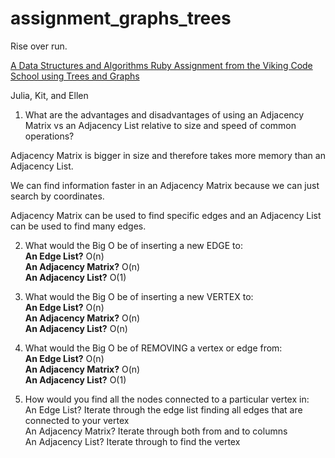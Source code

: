 # assignment_graphs_trees
Rise over run.

[A Data Structures and Algorithms Ruby Assignment from the Viking Code School using Trees and Graphs](http://www.vikingcodeschool.com)

Julia, Kit, and Ellen

1. What are the advantages and disadvantages of using an Adjacency Matrix vs an Adjacency List relative to size and speed of common operations?

Adjacency Matrix is bigger in size and therefore takes more memory than an Adjacency List.  

We can find information faster in an Adjacency Matrix because we can just search by coordinates.  

Adjacency Matrix can be used to find specific edges and an Adjacency List can be used to find many edges.   

2. What would the Big O be of inserting a new EDGE to:  
**An Edge List?** O(n)  
**An Adjacency Matrix?** O(n)  
**An Adjacency List?** O(1)  

3. What would the Big O be of inserting a new VERTEX to:  
**An Edge List?**  O(n)  
**An Adjacency Matrix?** O(n)  
**An Adjacency List?** O(n) 

4. What would the Big O be of REMOVING a vertex or edge from:  
**An Edge List?** O(n)  
**An Adjacency Matrix?** O(n)  
**An Adjacency List?** O(1)

5. How would you find all the nodes connected to a particular vertex in:  
An Edge List?  Iterate through the edge list finding all edges that are connected to your vertex  
An Adjacency Matrix? Iterate through both from and to columns  
An Adjacency List? Iterate through to find the vertex 